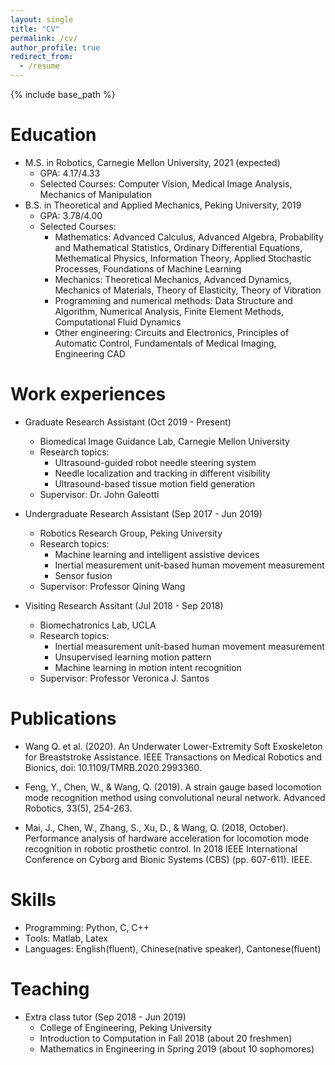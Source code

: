 ```yaml
---
layout: single
title: "CV"
permalink: /cv/
author_profile: true
redirect_from:
  - /resume
---
```


{% include base_path %}

Education
======
* M.S. in Robotics, Carnegie Mellon University, 2021 (expected)
  * GPA: 4.17/4.33
  * Selected Courses: Computer Vision, Medical Image Analysis, Mechanics of Manipulation
* B.S. in Theoretical and Applied Mechanics, Peking University, 2019
  * GPA: 3.78/4.00
  * Selected Courses:
    * Mathematics: Advanced Calculus, Advanced Algebra, Probability and Mathematical Statistics, Ordinary Differential Equations, Methematical Physics, Information Theory, Applied Stochastic Processes, Foundations of Machine Learning
    * Mechanics: Theoretical Mechanics, Advanced Dynamics, Mechanics of Materials, Theory of Elasticity, Theory of Vibration
    * Programming and numerical methods: Data Structure and Algorithm, Numerical Analysis, Finite Element Methods, Computational Fluid Dynamics
    * Other engineering: Circuits and Electronics, Principles of Automatic Control, Fundamentals of Medical Imaging, Engineering CAD

Work experiences
======
* Graduate Research Assistant (Oct 2019 - Present)
  * Biomedical Image Guidance Lab, Carnegie Mellon University
  * Research topics:
    * Ultrasound-guided robot needle steering system
    * Needle localization and tracking in different visibility
    * Ultrasound-based tissue motion field generation
  * Supervisor: Dr. John Galeotti

* Undergraduate Research Assistant (Sep 2017 - Jun 2019)
  * Robotics Research Group, Peking University
  * Research topics: 
    * Machine learning and intelligent assistive devices 
    * Inertial measurement unit-based human movement measurement
    * Sensor fusion
  * Supervisor: Professor Qining Wang

* Visiting Research Assitant (Jul 2018 - Sep 2018)
  * Biomechatronics Lab, UCLA
  * Research topics: 
    * Inertial measurement unit-based human movement measurement
    * Unsupervised learning motion pattern
    * Machine learning in motion intent recognition
  * Supervisor: Professor Veronica J. Santos

Publications
======
* Wang Q. et al. (2020). An Underwater Lower-Extremity Soft Exoskeleton for Breaststroke Assistance. IEEE Transactions on Medical Robotics and Bionics, doi: 10.1109/TMRB.2020.2993360.

* Feng, Y., Chen, W., & Wang, Q. (2019). A strain gauge based locomotion mode recognition method using convolutional neural network. Advanced Robotics, 33(5), 254-263.

* Mai, J., Chen, W., Zhang, S., Xu, D., & Wang, Q. (2018, October). Performance analysis of hardware acceleration for locomotion mode recognition in robotic prosthetic control. In 2018 IEEE International Conference on Cyborg and Bionic Systems (CBS) (pp. 607-611). IEEE.


Skills
======
* Programming: Python, C, C++
* Tools: Matlab, Latex
* Languages: English(fluent), Chinese(native speaker), Cantonese(fluent)


  
<!-- Talks
======
  <ul>{% for post in site.talks %}
    {% include archive-single-talk-cv.html %}
  {% endfor %}</ul> -->
  
Teaching
======
* Extra class tutor (Sep 2018 - Jun 2019)
  * College of Engineering, Peking University
  * Introduction to Computation in Fall 2018 (about 20 freshmen) 
  * Mathematics in Engineering in Spring 2019 (about 10 sophomores)
  
<!-- Service and leadership
======
* Currently signed in to 43 different slack teams -->
